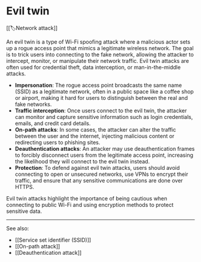 
# Evil twin

[[🏷️Network attack]]

An evil twin is a type of Wi-Fi spoofing attack where a malicious actor sets up a rogue access point that mimics a legitimate wireless network. The goal is to trick users into connecting to the fake network, allowing the attacker to intercept, monitor, or manipulate their network traffic. Evil twin attacks are often used for credential theft, data interception, or man-in-the-middle attacks.

- **Impersonation**: The rogue access point broadcasts the same name (SSID) as a legitimate network, often in a public space like a coffee shop or airport, making it hard for users to distinguish between the real and fake networks.
- **Traffic interception**: Once users connect to the evil twin, the attacker can monitor and capture sensitive information such as login credentials, emails, and credit card details.
- **On-path attacks**: In some cases, the attacker can alter the traffic between the user and the internet, injecting malicious content or redirecting users to phishing sites.
- **Deauthentication attacks**: An attacker may use deauthentication frames to forcibly disconnect users from the legitimate access point, increasing the likelihood they will connect to the evil twin instead.
- **Protection**: To defend against evil twin attacks, users should avoid connecting to open or unsecured networks, use VPNs to encrypt their traffic, and ensure that any sensitive communications are done over HTTPS.

Evil twin attacks highlight the importance of being cautious when connecting to public Wi-Fi and using encryption methods to protect sensitive data.

---

See also:

- [[Service set identifier (SSID)]]
- [[On-path attack]]
- [[Deauthentication attack]]
